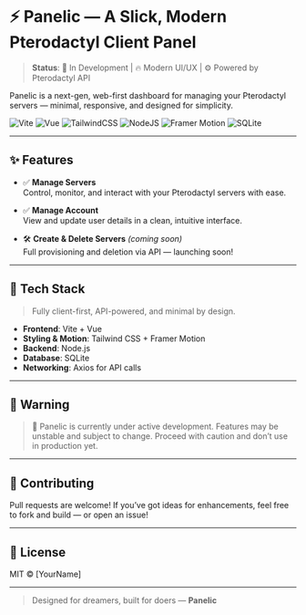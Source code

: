 # ⚡ Panelic — A Slick, Modern Pterodactyl Client Panel

> **Status**: 🚧 In Development | 🔥 Modern UI/UX | ⚙️ Powered by Pterodactyl API

Panelic is a next-gen, web-first dashboard for managing your Pterodactyl servers — minimal, responsive, and designed for simplicity.

![Vite](https://img.shields.io/badge/Built%20With-Vite-646CFF?style=for-the-badge&logo=vite)
![Vue](https://img.shields.io/badge/Frontend-Vue.js-42b883?style=for-the-badge&logo=vue.js)
![TailwindCSS](https://img.shields.io/badge/Style-TailwindCSS-38b2ac?style=for-the-badge&logo=tailwind-css)
![NodeJS](https://img.shields.io/badge/Backend-Node.js-339933?style=for-the-badge&logo=node.js)
![Framer Motion](https://img.shields.io/badge/Animations-Framer--Motion-e535ab?style=for-the-badge&logo=framer)
![SQLite](https://img.shields.io/badge/Database-SQLite-003B57?style=for-the-badge&logo=sqlite)

---

## ✨ Features

- ✅ **Manage Servers**  
  Control, monitor, and interact with your Pterodactyl servers with ease.

- ✅ **Manage Account**  
  View and update user details in a clean, intuitive interface.

- 🛠️ **Create & Delete Servers** *(coming soon)*  
  Full provisioning and deletion via API — launching soon!

---

## 🧰 Tech Stack

> Fully client-first, API-powered, and minimal by design.

- **Frontend**: Vite + Vue  
- **Styling & Motion**: Tailwind CSS + Framer Motion  
- **Backend**: Node.js  
- **Database**: SQLite  
- **Networking**: Axios for API calls  

---

## 🚨 Warning

> 🧪 Panelic is currently under active development. Features may be unstable and subject to change. Proceed with caution and don’t use in production yet.

---

## 🤝 Contributing

Pull requests are welcome! If you’ve got ideas for enhancements, feel free to fork and build — or open an issue!

---

## 📄 License

MIT © [YourName]

---

> Designed for dreamers, built for doers — **Panelic**
